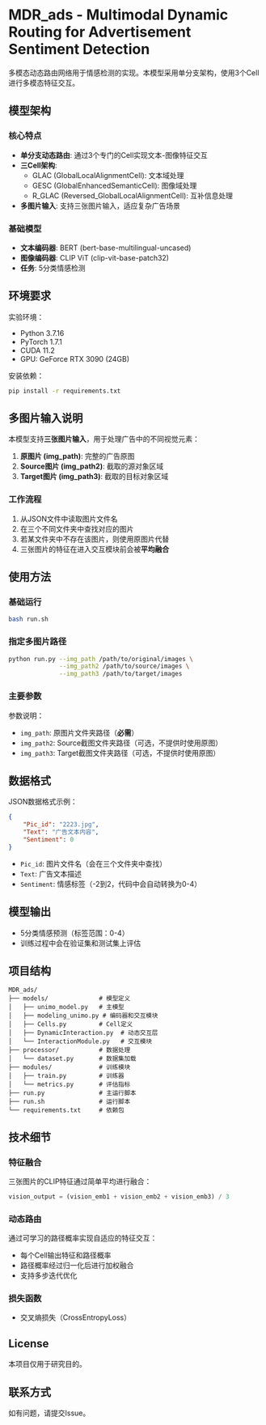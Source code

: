 # MDR_ads - Multimodal Dynamic Routing for Advertisement Sentiment Detection

多模态动态路由网络用于情感检测的实现。本模型采用单分支架构，使用3个Cell进行多模态特征交互。

## 模型架构

### 核心特点
- **单分支动态路由**: 通过3个专门的Cell实现文本-图像特征交互
- **三Cell架构**: 
  - GLAC (GlobalLocalAlignmentCell): 文本域处理
  - GESC (GlobalEnhancedSemanticCell): 图像域处理
  - R_GLAC (Reversed_GlobalLocalAlignmentCell): 互补信息处理
- **多图片输入**: 支持三张图片输入，适应复杂广告场景

### 基础模型
- **文本编码器**: BERT (bert-base-multilingual-uncased)
- **图像编码器**: CLIP ViT (clip-vit-base-patch32)
- **任务**: 5分类情感检测

## 环境要求

实验环境：
- Python 3.7.16
- PyTorch 1.7.1
- CUDA 11.2
- GPU: GeForce RTX 3090 (24GB)

安装依赖：
```bash
pip install -r requirements.txt
```

## 多图片输入说明

本模型支持**三张图片输入**，用于处理广告中的不同视觉元素：

1. **原图片 (img_path)**: 完整的广告原图
2. **Source图片 (img_path2)**: 截取的源对象区域
3. **Target图片 (img_path3)**: 截取的目标对象区域

### 工作流程
1. 从JSON文件中读取图片文件名
2. 在三个不同文件夹中查找对应的图片
3. 若某文件夹中不存在该图片，则使用原图片代替
4. 三张图片的特征在进入交互模块前会被**平均融合**

## 使用方法

### 基础运行
```bash
bash run.sh
```

### 指定多图片路径
```bash
python run.py --img_path /path/to/original/images \
              --img_path2 /path/to/source/images \
              --img_path3 /path/to/target/images
```

### 主要参数
参数说明：
- `img_path`: 原图片文件夹路径（**必需**）
- `img_path2`: Source截图文件夹路径（可选，不提供时使用原图）
- `img_path3`: Target截图文件夹路径（可选，不提供时使用原图）

## 数据格式

JSON数据格式示例：
```json
{
    "Pic_id": "2223.jpg",
    "Text": "广告文本内容",
    "Sentiment": 0
}
```

- `Pic_id`: 图片文件名（会在三个文件夹中查找）
- `Text`: 广告文本描述
- `Sentiment`: 情感标签（-2到2，代码中会自动转换为0-4）

## 模型输出

- 5分类情感预测（标签范围：0-4）
- 训练过程中会在验证集和测试集上评估

## 项目结构

```
MDR_ads/
├── models/              # 模型定义
│   ├── unimo_model.py   # 主模型
│   ├── modeling_unimo.py # 编码器和交互模块
│   ├── Cells.py         # Cell定义
│   ├── DynamicInteraction.py  # 动态交互层
│   └── InteractionModule.py   # 交互模块
├── processor/           # 数据处理
│   └── dataset.py       # 数据集加载
├── modules/             # 训练模块
│   ├── train.py         # 训练器
│   └── metrics.py       # 评估指标
├── run.py               # 主运行脚本
├── run.sh               # 运行脚本
└── requirements.txt     # 依赖包

```

## 技术细节

### 特征融合
三张图片的CLIP特征通过简单平均进行融合：
```python
vision_output = (vision_emb1 + vision_emb2 + vision_emb3) / 3
```

### 动态路由
通过可学习的路径概率实现自适应的特征交互：
- 每个Cell输出特征和路径概率
- 路径概率经过归一化后进行加权融合
- 支持多步迭代优化

### 损失函数
- 交叉熵损失（CrossEntropyLoss）

## License

本项目仅用于研究目的。

## 联系方式

如有问题，请提交Issue。